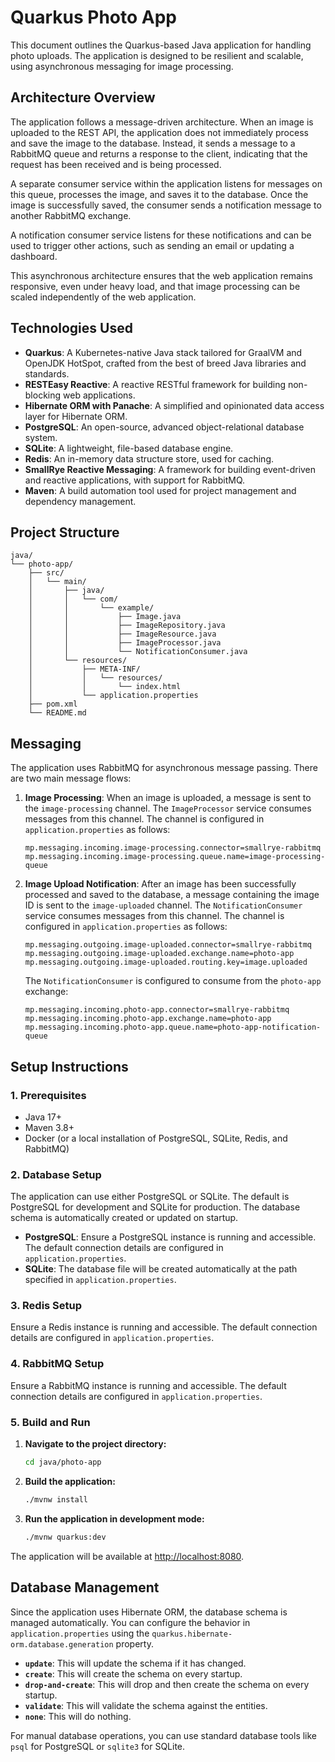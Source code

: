 # Quarkus Photo App

This document outlines the Quarkus-based Java application for handling photo uploads. The application is designed to be resilient and scalable, using asynchronous messaging for image processing.

## Architecture Overview

The application follows a message-driven architecture. When an image is uploaded to the REST API, the application does not immediately process and save the image to the database. Instead, it sends a message to a RabbitMQ queue and returns a response to the client, indicating that the request has been received and is being processed.

A separate consumer service within the application listens for messages on this queue, processes the image, and saves it to the database. Once the image is successfully saved, the consumer sends a notification message to another RabbitMQ exchange.

A notification consumer service listens for these notifications and can be used to trigger other actions, such as sending an email or updating a dashboard.

This asynchronous architecture ensures that the web application remains responsive, even under heavy load, and that image processing can be scaled independently of the web application.

## Technologies Used

- **Quarkus**: A Kubernetes-native Java stack tailored for GraalVM and OpenJDK HotSpot, crafted from the best of breed Java libraries and standards.
- **RESTEasy Reactive**: A reactive RESTful framework for building non-blocking web applications.
- **Hibernate ORM with Panache**: A simplified and opinionated data access layer for Hibernate ORM.
- **PostgreSQL**: An open-source, advanced object-relational database system.
- **SQLite**: A lightweight, file-based database engine.
- **Redis**: An in-memory data structure store, used for caching.
- **SmallRye Reactive Messaging**: A framework for building event-driven and reactive applications, with support for RabbitMQ.
- **Maven**: A build automation tool used for project management and dependency management.

## Project Structure

```text
java/
└── photo-app/
    ├── src/
    │   └── main/
    │       ├── java/
    │       │   └── com/
    │       │       └── example/
    │       │           ├── Image.java
    │       │           ├── ImageRepository.java
    │       │           ├── ImageResource.java
    │       │           ├── ImageProcessor.java
    │       │           └── NotificationConsumer.java
    │       └── resources/
    │           ├── META-INF/
    │           │   └── resources/
    │           │       └── index.html
    │           └── application.properties
    ├── pom.xml
    └── README.md
```

## Messaging

The application uses RabbitMQ for asynchronous message passing. There are two main message flows:

1.  **Image Processing**: When an image is uploaded, a message is sent to the `image-processing` channel. The `ImageProcessor` service consumes messages from this channel. The channel is configured in `application.properties` as follows:
    ```properties
    mp.messaging.incoming.image-processing.connector=smallrye-rabbitmq
    mp.messaging.incoming.image-processing.queue.name=image-processing-queue
    ```
2.  **Image Upload Notification**: After an image has been successfully processed and saved to the database, a message containing the image ID is sent to the `image-uploaded` channel. The `NotificationConsumer` service consumes messages from this channel. The channel is configured in `application.properties` as follows:
    ```properties
    mp.messaging.outgoing.image-uploaded.connector=smallrye-rabbitmq
    mp.messaging.outgoing.image-uploaded.exchange.name=photo-app
    mp.messaging.outgoing.image-uploaded.routing.key=image.uploaded
    ```
    The `NotificationConsumer` is configured to consume from the `photo-app` exchange:
    ```properties
    mp.messaging.incoming.photo-app.connector=smallrye-rabbitmq
    mp.messaging.incoming.photo-app.exchange.name=photo-app
    mp.messaging.incoming.photo-app.queue.name=photo-app-notification-queue
    ```

## Setup Instructions

### 1. Prerequisites

- Java 17+
- Maven 3.8+
- Docker (or a local installation of PostgreSQL, SQLite, Redis, and RabbitMQ)

### 2. Database Setup

The application can use either PostgreSQL or SQLite. The default is PostgreSQL for development and SQLite for production. The database schema is automatically created or updated on startup.

- **PostgreSQL**: Ensure a PostgreSQL instance is running and accessible. The default connection details are configured in `application.properties`.
- **SQLite**: The database file will be created automatically at the path specified in `application.properties`.

### 3. Redis Setup

Ensure a Redis instance is running and accessible. The default connection details are configured in `application.properties`.

### 4. RabbitMQ Setup

Ensure a RabbitMQ instance is running and accessible. The default connection details are configured in `application.properties`.

### 5. Build and Run

1.  **Navigate to the project directory:**

    ```bash
    cd java/photo-app
    ```

2.  **Build the application:**

    ```bash
    ./mvnw install
    ```

3.  **Run the application in development mode:**

    ```bash
    ./mvnw quarkus:dev
    ```

The application will be available at [http://localhost:8080](http://localhost:8080).

## Database Management

Since the application uses Hibernate ORM, the database schema is managed automatically. You can configure the behavior in `application.properties` using the `quarkus.hibernate-orm.database.generation` property.

- **`update`**: This will update the schema if it has changed.
- **`create`**: This will create the schema on every startup.
- **`drop-and-create`**: This will drop and then create the schema on every startup.
- **`validate`**: This will validate the schema against the entities.
- **`none`**: This will do nothing.

For manual database operations, you can use standard database tools like `psql` for PostgreSQL or `sqlite3` for SQLite.
